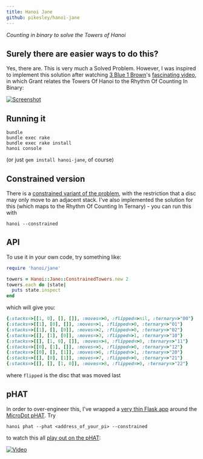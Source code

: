 ```yaml
---
title: Hanoi Jane
github: pikesley/hanoi-jane
---
```

_Counting in binary to solve the Towers of Hanoi_

## Surely there are easier ways to do this?

Yes, there are. This is very much a Solved Problem. However, I was inspired to implement this solution after watching [3 Blue 1 Brown](https://www.youtube.com/channel/UCYO_jab_esuFRV4b17AJtAw)'s [fascinating video](https://www.youtube.com/watch?v=2SUvWfNJSsM), in which Grant relates the Towers Of Hanoi to the Rhythm Of Counting In Binary:

[![Screenshot](https://i.imgur.com/mXsl57y.png)](https://www.youtube.com/watch?v=2SUvWfNJSsM)

## Running it

    bundle
    bundle exec rake
    bundle exec rake install
    hanoi console

(or just `gem install hanoi-jane`, of course)

## Constrained version

There is a [constrained variant of the problem](https://www.youtube.com/watch?v=bdMfjfT0lKk), with the restriction that a disc may only move to an adjacent stack. I've also implemented the solution for this (which maps to the Rhythm Of Counting In Ternary) - you can run this with

    hanoi --constrained

## API

To use it in your own code, try something like:

```ruby
require 'hanoi/jane'

towers = Hanoi::Jane::ConstrainedTowers.new 2
towers.each do |state|
  puts state.inspect
end
```

which will give you:

```ruby
{:stacks=>[[1, 0], [], []], :moves=>0, :flipped=>nil, :ternary=>"00"}
{:stacks=>[[1], [0], []], :moves=>1, :flipped=>0, :ternary=>"01"}
{:stacks=>[[1], [], [0]], :moves=>2, :flipped=>0, :ternary=>"02"}
{:stacks=>[[], [1], [0]], :moves=>3, :flipped=>1, :ternary=>"10"}
{:stacks=>[[], [1, 0], []], :moves=>4, :flipped=>0, :ternary=>"11"}
{:stacks=>[[0], [1], []], :moves=>5, :flipped=>0, :ternary=>"12"}
{:stacks=>[[0], [], [1]], :moves=>6, :flipped=>1, :ternary=>"20"}
{:stacks=>[[], [0], [1]], :moves=>7, :flipped=>0, :ternary=>"21"}
{:stacks=>[[], [], [1, 0]], :moves=>8, :flipped=>0, :ternary=>"22"}
```
where `flipped` is the disc that was moved last

## pHAT

In order to over-engineer this, I've wrapped a [very thin Flask app](https://github.com/pikesley/pHAT-REST) around the [MicroDot pHAT](https://shop.pimoroni.com/products/microdot-phat). Try

    hanoi phat --phat <address_of_your_pi> --constrained

to watch this all [play out on the pHAT](https://www.youtube.com/watch?v=PAQY5XtdNO8):

[![Video](https://i.imgur.com/QILZYgx.png)](https://www.youtube.com/watch?v=PAQY5XtdNO8)
